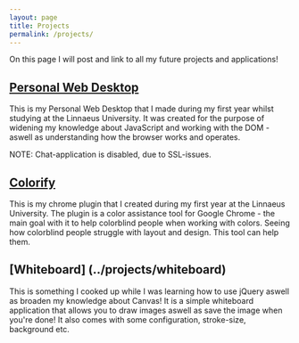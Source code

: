 ```yaml
---
layout: page
title: Projects
permalink: /projects/
---
```


On this page I will post and link to all my future projects and applications!

## [Personal Web Desktop](../projects/pwd)
This is my Personal Web Desktop that I made during my first year whilst studying at the Linnaeus University.
It was created for the purpose of widening my knowledge about JavaScript and working with the DOM - aswell as understanding
how the browser works and operates.

NOTE: Chat-application is disabled, due to SSL-issues.

## [Colorify](https://chrome.google.com/webstore/detail/colorify/khmkbmhcijchhbnbaadifbfjljkgfhhc?hl=sv)
This is my chrome plugin that I created during my first year at the Linnaeus University.
The plugin is a color assistance tool for Google Chrome - the main goal with it to help colorblind people when working
with colors. Seeing how colorblind people struggle with layout and design. This tool can help them.

## [Whiteboard] (../projects/whiteboard)
This is something I cooked up while I was learning how to use jQuery aswell as broaden my knowledge about Canvas!
It is a simple whiteboard application that allows you to draw images aswell as save the image when you're done!
It also comes with some configuration, stroke-size, background etc.